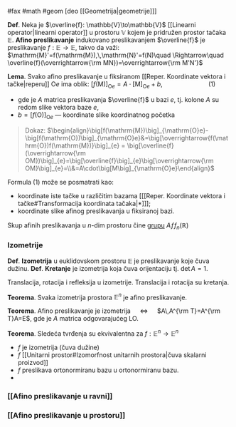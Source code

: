 #fax #math #geom  [deo [[Geometrija|geometrije]]]
$\:$

**Def**. Neka je $\overline{f}: \mathbb{V}\to\mathbb{V}$ [[Linearni operator|linearni operator]] u prostoru $\mathbb{V}$ kojem je pridružen prostor tačaka $\mathbb{E}$. **Afino preslikavanje** indukovano preslikavanjem $\overline{f}$ je preslikavanje $f:\mathbb{E\to \mathbb{E}}$, takvo da važi:
$\mathrm{M}'=f(\mathrm{M}),\,\mathrm{N}'=f(N)\quad \Rightarrow\quad \overline{f}(\overrightarrow{\rm MN})=\overrightarrow{\rm M'N'}$

**Lema**. Svako afino preslikavanje u fiksiranom [[Reper. Koordinate vektora i tačke|reperu]] $\mathrm{O}e$ ima oblik:
$\big[f(\mathrm{M})\big]_{\mathrm{O}e}=A\cdot\big[\mathrm{M}\big]_{\mathrm{O}e}+b$, $\quad\quad\quad\quad\quad\quad(1)$ 
- gde je $A$  matrica preslikavanja $\overline{f}$ u bazi $e$,
  tj. kolone $A$ su redom slike vektora baze $e$,
- $b=\big[f(\mathrm{O})\big]_{\mathrm{O}e}$ — koordinate slike koordinatnog početka

> Dokaz:
> $\begin{align}\big[f(\mathrm{M})\big]_{\mathrm{O}e}-\big[f(\mathrm{O})\big]_{\mathrm{O}e}&=\big[\overrightarrow{f(\mathrm{O})f(\mathrm{M})}\big]_{e} = \big[\overline{f}(\overrightarrow{\rm OM})\big]_{e}=\big[\overline{f}\big]_{e}\big[\overrightarrow{\rm OM}\big]_{e}=\\&=A\cdot\big[M\big]_{\mathrm{O}e}\end{align}$

Formula (1) može se posmatrati kao:
- koordinate iste tačke u različitim bazama \[[[Reper. Koordinate vektora i tačke#Transformacija koordinata tačaka|*]]];
- koordinate slike afinog preslikavanja u fiksiranoj bazi.

Skup afinih preslikavanja u $n$-dim prostoru čine <u>grupu</u> $A\!f\!f_{n}(\mathbb{R})$


### Izometrije

**Def**. **Izometrija** u euklidovskom prostoru $\mathbb{E}$ je preslikavanje koje čuva dužinu.
**Def**. **Kretanje** je izometrija koja čuva orijentaciju tj. $\det A=1$.

Translacija, rotacija i refleksija u izometrije.
Translacija i rotacija su kretanja.

**Teorema**. Svaka izometrija prostora $\mathbb{E}^{n}$ je afino preslikavanje.

**Teorema**. Afino preslikavanje je izometrija $\quad\Leftrightarrow\quad$ $A\,A^{\rm T}=A^{\rm T}A=E$, gde je $A$ matrica odgovarajućeg LO.

**Teorema**. Sledeća tvrđenja su ekvivalentna za $f: \mathbb{E}^{n}\to\mathbb{E}^{n}$
- $f$ je izometrija (čuva dužine)
- $f$ [[Unitarni prostor#Izomorfnost unitarnih prostora|čuva skalarni proizvod]]
- $f$ preslikava ortonormiranu bazu u ortonormiranu bazu.
- 
### [[Afino preslikavanje u ravni]]
### [[Afino preslikavanje u prostoru]]